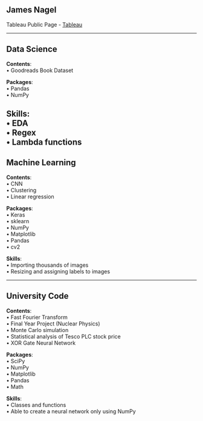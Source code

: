 James Nagel
------------------------------------------
Tableau Public Page - [Tableau](https://public.tableau.com/app/profile/james.nagel)

-----------------------------------------
## **Data Science**

**Contents**: \
• Goodreads Book Dataset

**Packages**: \
• Pandas \
• NumPy

**Skills**: \
• EDA \
• Regex \
• Lambda functions
---------------------------------------
## **Machine Learning** 

**Contents**: \
• CNN\
• Clustering\
• Linear regression

**Packages**: \
• Keras \
• sklearn \
• NumPy \
• Matplotlib \
• Pandas \
• cv2 

**Skills**:\
• Importing thousands of images \
• Resizing and assigning labels to images

-----------------------------------------
## **University Code**

**Contents**: \
• Fast Fourier Transform \
• Final Year Project (Nuclear Physics) \
• Monte Carlo simulation \
• Statistical analysis of Tesco PLC stock price \
• XOR Gate Neural Network

**Packages**: \
• SciPy \
• NumPy \
• Matplotlib \
• Pandas \
• Math

**Skills**: \
• Classes and functions \
• Able to create a neural network only using NumPy

